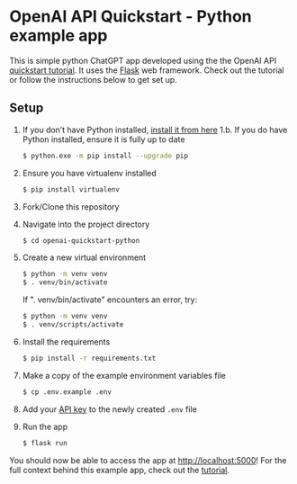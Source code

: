 # OpenAI API Quickstart - Python example app

This is simple python ChatGPT app developed using the the OpenAI API [quickstart tutorial](https://beta.openai.com/docs/quickstart). It uses the [Flask](https://flask.palletsprojects.com/en/2.0.x/) web framework. Check out the tutorial or follow the instructions below to get set up.

## Setup

1. If you don’t have Python installed, [install it from here](https://www.python.org/downloads/)
1.b. If you do have Python installed, ensure it is fully up to date

   ```bash
   $ python.exe -m pip install --upgrade pip
   ```

2. Ensure you have virtualenv installed

   ```bash
   $ pip install virtualenv
   ```

3. Fork/Clone this repository

4. Navigate into the project directory

   ```bash
   $ cd openai-quickstart-python
   ```

5. Create a new virtual environment

   ```bash
   $ python -m venv venv
   $ . venv/bin/activate
   ```
   
   If ". venv/bin/activate" encounters an error, try:
   ```bash
   $ python -m venv venv
   $ . venv/scripts/activate
   ```

6. Install the requirements

   ```bash
   $ pip install -r requirements.txt
   ```

7. Make a copy of the example environment variables file

   ```bash
   $ cp .env.example .env
   ```

8. Add your [API key](https://beta.openai.com/account/api-keys) to the newly created `.env` file

9. Run the app

   ```bash
   $ flask run
   ```

You should now be able to access the app at [http://localhost:5000](http://localhost:5000)! For the full context behind this example app, check out the [tutorial](https://beta.openai.com/docs/quickstart).

